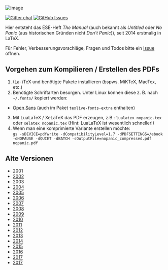 ![image](https://i.imgur.com/F1xvalU.png)

[![Gitter chat](https://img.shields.io/badge/gitter-fsr%2Fnopanic-brightgreen.svg)](https://gitter.im/fsr/nopanic)
[![GitHub Issues](https://img.shields.io/github/issues/fsr/nopanic.svg)](https://github.com/fsr/nopanic/issues)

Hier entsteht das ESE-Heft *The Manual* (auch bekannt als *Untitled* oder *No Panic* (aus historischen Gründen nicht *Don't Panic*)), seit 2014 erstmalig in LaTeX.

Für Fehler, Verbesserungsvorschläge, Fragen und Todos bitte ein [Issue](https://github.com/fsr/nopanic/issues/new) öffnen.

## Vorgehen zum Kompilieren / Erstellen des PDFs


1. (La-)TeX und benötigte Pakete installieren (bspws. MiKTeX, MacTex, etc.)
2. Benötigte Schriftarten besorgen. Unter Linux können diese z. B. nach `~/.fonts/` kopiert werden:
  * [Open Sans](https://www.fontsquirrel.com/fonts/open-sans) (auch im Paket `texlive-fonts-extra` enthalten)
3. Mit LuaLaTeX / XeLaTeX das PDF erzeugen, z.B.:
  `lualatex nopanic.tex` oder `xelatex nopanic.tex` (Hint: LuaLaTeX ist wesentlich schneller!)
4. Wenn man eine komprimierte Variante erstellen möchte:  
  `gs -sDEVICE=pdfwrite -dCompatibilityLevel=1.7 -dPDFSETTINGS=/ebook -dNOPAUSE -dQUIET -dBATCH -sOutputFile=nopanic_compressed.pdf nopanic.pdf`


## Alte Versionen

- 2001
- [2002](http://users.ifsr.de/~koeltzsch/nopanic/nopanic2002.pdf)
- 2003
- [2004](http://users.ifsr.de/~koeltzsch/nopanic/nopanic2004.pdf)
- [2005](http://users.ifsr.de/~koeltzsch/nopanic/nopanic2005.pdf)
- [2006](http://users.ifsr.de/~koeltzsch/nopanic/nopanic2006.pdf)
- [2007](http://users.ifsr.de/~koeltzsch/nopanic/nopanic2007.pdf)
- [2008](http://users.ifsr.de/~koeltzsch/nopanic/nopanic2008.pdf)
- [2009](http://users.ifsr.de/~koeltzsch/nopanic/nopanic2009.pdf)
- [2010](http://users.ifsr.de/~koeltzsch/nopanic/nopanic2010.pdf)
- [2011](http://users.ifsr.de/~koeltzsch/nopanic/nopanic2011.pdf)
- [2012](http://users.ifsr.de/~koeltzsch/nopanic/nopanic2012.pdf)
- [2013](http://users.ifsr.de/~koeltzsch/nopanic/nopanic2013.pdf)
- [2014](https://github.com/fsr/nopanic/releases/tag/v2014)
- [2015](https://github.com/fsr/nopanic/releases/tag/v2015)
- [2016](https://github.com/fsr/nopanic/releases/tag/v2016)
- [2017](https://github.com/fsr/nopanic/releases/tag/v2017)
- [2017](https://github.com/fsr/nopanic/releases/tag/v2018)
